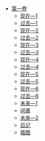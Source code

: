 - [第一卷](/八月的尾声，宛如世界末日。(八月的终点，定与世界的终末相似)-作者：天泽夏月/第一卷)
  - [现在―1](/八月的尾声，宛如世界末日。(八月的终点，定与世界的终末相似)-作者：天泽夏月/第一卷/现在―1.md)
  - [过去―1](/八月的尾声，宛如世界末日。(八月的终点，定与世界的终末相似)-作者：天泽夏月/第一卷/过去―1.md)
  - [现在―2](/八月的尾声，宛如世界末日。(八月的终点，定与世界的终末相似)-作者：天泽夏月/第一卷/现在―2.md)
  - [过去―2](/八月的尾声，宛如世界末日。(八月的终点，定与世界的终末相似)-作者：天泽夏月/第一卷/过去―2.md)
  - [现在―3](/八月的尾声，宛如世界末日。(八月的终点，定与世界的终末相似)-作者：天泽夏月/第一卷/现在―3.md)
  - [过去―3](/八月的尾声，宛如世界末日。(八月的终点，定与世界的终末相似)-作者：天泽夏月/第一卷/过去―3.md)
  - [现在―4](/八月的尾声，宛如世界末日。(八月的终点，定与世界的终末相似)-作者：天泽夏月/第一卷/现在―4.md)
  - [过去―4](/八月的尾声，宛如世界末日。(八月的终点，定与世界的终末相似)-作者：天泽夏月/第一卷/过去―4.md)
  - [现在―5](/八月的尾声，宛如世界末日。(八月的终点，定与世界的终末相似)-作者：天泽夏月/第一卷/现在―5.md)
  - [过去―5](/八月的尾声，宛如世界末日。(八月的终点，定与世界的终末相似)-作者：天泽夏月/第一卷/过去―5.md)
  - [现在―6](/八月的尾声，宛如世界末日。(八月的终点，定与世界的终末相似)-作者：天泽夏月/第一卷/现在―6.md)
  - [过去―6](/八月的尾声，宛如世界末日。(八月的终点，定与世界的终末相似)-作者：天泽夏月/第一卷/过去―6.md)
  - [未来―1](/八月的尾声，宛如世界末日。(八月的终点，定与世界的终末相似)-作者：天泽夏月/第一卷/未来―1.md)
  - [间章](/八月的尾声，宛如世界末日。(八月的终点，定与世界的终末相似)-作者：天泽夏月/第一卷/间章.md)
  - [未来―2](/八月的尾声，宛如世界末日。(八月的终点，定与世界的终末相似)-作者：天泽夏月/第一卷/未来―2.md)
  - [后记](/八月的尾声，宛如世界末日。(八月的终点，定与世界的终末相似)-作者：天泽夏月/第一卷/后记.md)
  - [插图](/八月的尾声，宛如世界末日。(八月的终点，定与世界的终末相似)-作者：天泽夏月/第一卷/插图.md)
